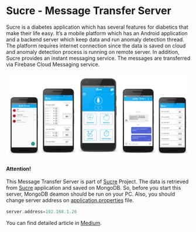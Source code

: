# Sucre - Message Transfer Server

Sucre is a diabetes application which has several features for diabetics that make their life easy. It’s a mobile platform which has an Android application and a backend server which keep data and run anomaly detection thread. The platform requires internet connection since the data is saved on cloud and anomaly detection process is running on remote server. In addition, Sucre provides an instant messaging service. The messages are transferred via Firebase Cloud Messaging service. 

![screens](./images/screens.png)

#### Attention!

This Message Transfer Server is part of [Sucre](https://github.com/ilkayaktas/Sucre) Project. The data is retrieved from [Sucre](https://github.com/ilkayaktas/Sucre) application and saved on MongoDB. So, before you start this server, MongoDB deamon should be run on your PC. Also, you should change server address on [application.properties](./src/main/resources/application.properties) file.

```groovy
server.address=192.168.1.26
```

You can find detailed article in [Medium](https://medium.com/@ilkayaktas/why-did-i-build-a-diabetes-management-platform-10e7423b8e82).

